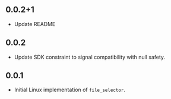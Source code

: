 ## 0.0.2+1

* Update README

## 0.0.2

* Update SDK constraint to signal compatibility with null safety.

## 0.0.1

* Initial Linux implementation of `file_selector`.
